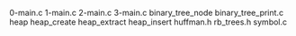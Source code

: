 0-main.c
1-main.c
2-main.c
3-main.c
binary_tree_node
binary_tree_print.c
heap
heap_create
heap_extract
heap_insert
huffman.h
rb_trees.h
symbol.c
